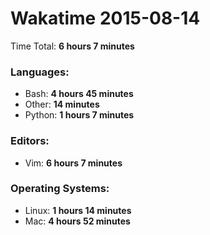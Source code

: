 # Wakatime 2015-08-14

Time Total: **6 hours 7 minutes**

### Languages:
- Bash: **4 hours 45 minutes** 
- Other: **14 minutes** 
- Python: **1 hours 7 minutes** 

### Editors:
- Vim: **6 hours 7 minutes** 

### Operating Systems:
- Linux: **1 hours 14 minutes** 
- Mac: **4 hours 52 minutes** 

